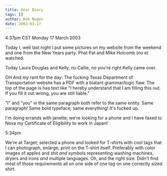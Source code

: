 ```yaml
---
title: Dear Diary
tags: []
author: Rob Nugen
date: 2003-03-17
---
```


<p class=date>4:37pm CST Monday 17 March 2003</p>

<p>Today I, well last night I put some pictures on my website from the
weekend and one from the New Years party.  Phat Pat and Mike Holcomb
(no e) watched.</p>

<p>Today Laura Douglas and Kelly, no Callie, no you're right Kelly
came over.</p>

<p>OH And my rant for the day:  The fucking Texas Department of
Transportation website has a PDF with a blatant grammar/logic flaw.
The top of the page is has text like "I hereby understand that I am
filling this out.  If you fill it out wrong, you are still liable."</p>

<p>"I" and "you" in the same paragraph both refer to the same entity.
Same paragraph!  Same bold typeface; same everything!  It's fucked
up.</p>

<p>I'm doing errands with janette; we're looking for a phone and I
have faxed to Nova my Certificate of Eligibility to work in Japan!</p>

<p class=date>5:34pm</p>

<p>We're at Target; selected a phone and looked for T-shirts with cool
tags that I can photograph, enlarge, print on the T-shirt itself.
Preferably with color images of apples and shit <em>and</em> symbols
representing washing machines, dryers and irons <em>and</em> multiple
languages.  Oh, and the right size.  Didn't find most of those
requirements all on one side of one tag on one correctly sized
shirt.</p>
